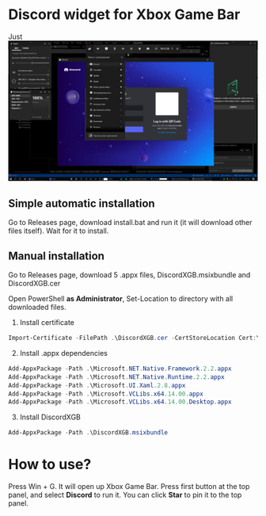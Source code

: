 # Discord widget for Xbox Game Bar
Just ![Preview](preview.png)
## Simple automatic installation
Go to Releases page, download install.bat and run it (it will download other files itself). Wait for it to install.
## Manual installation
Go to Releases page, download 5 .appx files, DiscordXGB.msixbundle and DiscordXGB.cer

Open PowerShell **as Administrator**, Set-Location to directory with all downloaded files.

1. Install certificate
```powershell
Import-Certificate -FilePath .\DiscordXGB.cer -CertStoreLocation Cert:\LocalMachine\TrustedPeople
```
2. Install .appx dependencies
```powershell
Add-AppxPackage -Path .\Microsoft.NET.Native.Framework.2.2.appx
Add-AppxPackage -Path .\Microsoft.NET.Native.Runtime.2.2.appx
Add-AppxPackage -Path .\Microsoft.UI.Xaml.2.8.appx
Add-AppxPackage -Path .\Microsoft.VCLibs.x64.14.00.appx
Add-AppxPackage -Path .\Microsoft.VCLibs.x64.14.00.Desktop.appx
```
3. Install DiscordXGB
```powershell
Add-AppxPackage -Path .\DiscordXGB.msixbundle
```
# How to use?
Press Win + G. It will open up Xbox Game Bar. Press first button at the top panel, and select **Discord** to run it. You can click **Star** to pin it to the top panel.